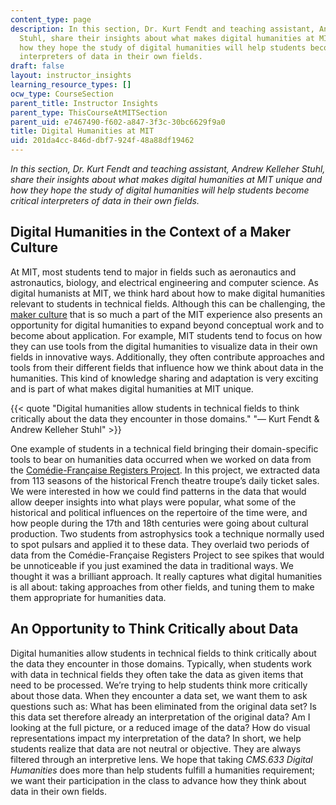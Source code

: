 ```yaml
---
content_type: page
description: In this section, Dr. Kurt Fendt and teaching assistant, Andrew Kelleher
  Stuhl, share their insights about what makes digital humanities at MIT unique and
  how they hope the study of digital humanities will help students become critical
  interpreters of data in their own fields.
draft: false
layout: instructor_insights
learning_resource_types: []
ocw_type: CourseSection
parent_title: Instructor Insights
parent_type: ThisCourseAtMITSection
parent_uid: e7467490-f602-a847-3f3c-30bc6629f9a0
title: Digital Humanities at MIT
uid: 201da4cc-846d-dbf7-924f-48a88df19462
---
```

*In this section, Dr. Kurt Fendt and teaching assistant, Andrew Kelleher Stuhl, share their insights about what makes digital humanities at MIT unique and how they hope the study of digital humanities will help students become critical interpreters of data in their own fields.*

## Digital Humanities in the Context of a Maker Culture

At MIT, most students tend to major in fields such as aeronautics and astronautics, biology, and electrical engineering and computer science. As digital humanists at MIT, we think hard about how to make digital humanities relevant to students in technical fields. Although this can be challenging, the [maker culture](https://en.wikipedia.org/wiki/Maker_culture) that is so much a part of the MIT experience also presents an opportunity for digital humanities to expand beyond conceptual work and to become about application. For example, MIT students tend to focus on how they can use tools from the digital humanities to visualize data in their own fields in innovative ways. Additionally, they often contribute approaches and tools from their different fields that influence how we think about data in the humanities. This kind of knowledge sharing and adaptation is very exciting and is part of what makes digital humanities at MIT unique.

{{< quote "Digital humanities allow students in technical fields to think critically about the data they encounter in those domains." "— Kurt Fendt & Andrew Kelleher Stuhl" >}}

One example of students in a technical field bringing their domain-specific tools to bear on humanities data occurred when we worked on data from the [Comédie-Française Registers Project](https://earlymodernworld.fas.harvard.edu/links/com%C3%A9die-fran%C3%A7aise-registers-project-cfrp-harvard-website-content-english-and). In this project, we extracted data from 113 seasons of the historical French theatre troupe’s daily ticket sales. We were interested in how we could find patterns in the data that would allow deeper insights into what plays were popular, what some of the historical and political influences on the repertoire of the time were, and how people during the 17th and 18th centuries were going about cultural production. Two students from astrophysics took a technique normally used to spot pulsars and applied it to these data. They overlaid two periods of data from the Comédie-Française Registers Project to see spikes that would be unnoticeable if you just examined the data in traditional ways. We thought it was a brilliant approach. It really captures what digital humanities is all about: taking approaches from other fields, and tuning them to make them appropriate for humanities data.

## An Opportunity to Think Critically about Data

Digital humanities allow students in technical fields to think critically about the data they encounter in those domains. Typically, when students work with data in technical fields they often take the data as given items that need to be processed. We’re trying to help students think more critically about those data. When they encounter a data set, we want them to ask questions such as: What has been eliminated from the original data set? Is this data set therefore already an interpretation of the original data? Am I looking at the full picture, or a reduced image of the data? How do visual representations impact my interpretation of the data? In short, we help students realize that data are not neutral or objective. They are always filtered through an interpretive lens. We hope that taking *CMS.633 Digital Humanities* does more than help students fulfill a humanities requirement; we want their participation in the class to advance how they think about data in their own fields.